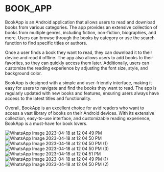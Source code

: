 # BOOK_APP

BookApp is an Android application that allows users to read and download books from various categories. The app provides an extensive collection of books from multiple genres, including fiction, non-fiction, biographies, and more. Users can browse through the books by category or use the search function to find specific titles or authors.

Once a user finds a book they want to read, they can download it to their device and read it offline. The app also allows users to add books to their favorites, so they can quickly access them later. Additionally, users can customize the reading experience by adjusting the font size, style, and background color.

BookApp is designed with a simple and user-friendly interface, making it easy for users to navigate and find the books they want to read. The app is regularly updated with new books and features, ensuring users always have access to the latest titles and functionality.

Overall, BookApp is an excellent choice for avid readers who want to access a vast library of books on their Android devices. With its extensive collection, easy-to-use interface, and customizable reading experience, BookApp is a must-have for book lovers.

![WhatsApp Image 2023-04-18 at 12 04 49 PM](https://user-images.githubusercontent.com/100776003/232692114-c274afd8-11fa-4f4a-abbe-86964dcc2d54.jpeg)
![WhatsApp Image 2023-04-18 at 12 04 50 PM](https://user-images.githubusercontent.com/100776003/232692141-a3e97ac6-f228-4aa3-8c68-ff5d1c402db7.jpeg)
![WhatsApp Image 2023-04-18 at 12 04 50 PM (1)](https://user-images.githubusercontent.com/100776003/232692156-90bb4ff0-08f7-4a75-b83d-908ea28eda0d.jpeg)
![WhatsApp Image 2023-04-18 at 12 04 50 PM (3)](https://user-images.githubusercontent.com/100776003/232692231-91d0c28e-0542-456d-8b10-94d359fb4856.jpeg)
![WhatsApp Image 2023-04-18 at 12 04 51 PM](https://user-images.githubusercontent.com/100776003/232692236-ff9ebc58-cf0b-47d1-a531-2f765bf2f4ee.jpeg)
![WhatsApp Image 2023-04-18 at 12 04 49 PM (1)](https://user-images.githubusercontent.com/100776003/232692240-95377ef5-f4a7-46e4-b5e6-77a82ce61a4c.jpeg)
![WhatsApp Image 2023-04-18 at 12 04 50 PM (2)](https://user-images.githubusercontent.com/100776003/232692243-8b586042-199b-4896-aa94-9e570df2ad19.jpeg)
